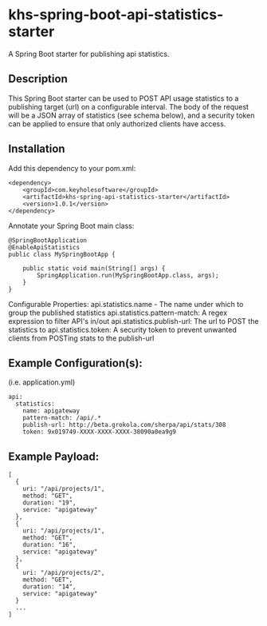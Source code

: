 # khs-spring-boot-api-statistics-starter

A Spring Boot starter for publishing api statistics.

Description
------------
This Spring Boot starter can be used to POST API usage statistics to a publishing target (url) on a configurable interval.  The body of the request will be a JSON array of statistics (see schema below), and a security token can be applied to ensure that only authorized clients have access.

Installation
------------
Add this dependency to your pom.xml:

	<dependency>
		<groupId>com.keyholesoftware</groupId>
		<artifactId>khs-spring-api-statistics-starter</artifactId>
		<version>1.0.1</version>
	</dependency>	

Annotate your Spring Boot main class:

	@SpringBootApplication
	@EnableApiStatistics
	public class MySpringBootApp {

		public static void main(String[] args) {
			SpringApplication.run(MySpringBootApp.class, args);
		}
	}
	
Configurable Properties:
	api.statistics.name - The name under which to group the published statistics
	api.statistics.pattern-match: A regex expression to filter API's in/out
	api.statistics.publish-url: The url to POST the statistics to
	api.statistics.token: A security token to prevent unwanted clients from POSTing stats to the publish-url


Example Configuration(s):
------------

(i.e. application.yml)

	api:
	  statistics:
	    name: apigateway
	    pattern-match: /api/.*
	    publish-url: http://beta.grokola.com/sherpa/api/stats/308
	    token: 9x019749-XXXX-XXXX-XXXX-38090a0ea9g9

Example Payload:
------------

	[
	  {
	    uri: "/api/projects/1",
	    method: "GET",
	    duration: "19",
	    service: "apigateway"
	  },
	  {
	    uri: "/api/projects/1",
	    method: "GET",
	    duration: "16",
	    service: "apigateway"
	  },
	  {
	    uri: "/api/projects/2",
	    method: "GET",
	    duration: "14",
	    service: "apigateway"
	  }
	  ...
	]
